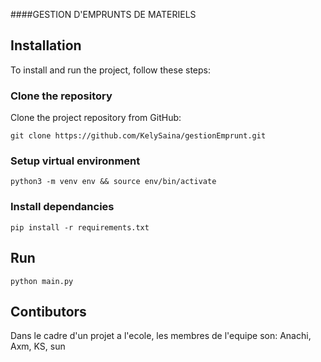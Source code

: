 ####GESTION D'EMPRUNTS DE MATERIELS

## Installation

To install and run the project, follow these steps:

### Clone the repository

Clone the project repository from GitHub:

```git clone https://github.com/KelySaina/gestionEmprunt.git```

### Setup virtual environment
```python3 -m venv env && source env/bin/activate```

### Install dependancies
```pip install -r requirements.txt```

## Run
```python main.py```

## Contibutors
Dans le cadre d'un projet a l'ecole, les membres de l'equipe son:
Anachi, Axm, KS, sun

